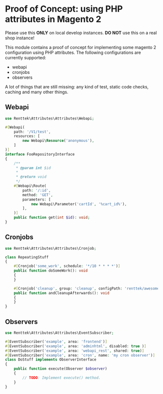 # Proof of Concept: using PHP attributes in Magento 2

Please use this **ONLY** on local develop instances. **DO NOT** use this on a real shop instance!

This module contains a proof of concept for implementing some magento 2 configuration using PHP attributes.
The following configurations are currently supported:
- webapi
- cronjobs
- observers

A lot of things that are still missing: any kind of test, static code checks, caching and many other things.


## Webapi

```php
use Renttek\Attributes\Attributes\Webapi;

#[Webapi(
    path: '/V1/test',
    resources: [
        new Webapi\Resource('anonymous'),
    ]
)]
interface FooRepositoryInterface
{
    /**
     * @param int $id
     *
     * @return void
     */
    #[Webapi\Route(
        path: '/:id',
        method: 'GET',
        parameters: [
            new Webapi\Parameter('cartId', '%cart_id%'),
        ], 
    )]
    public function get(int $id): void;
}
```

## Cronjobs

```php
use Renttek\Attributes\Attributes\Cronjob;

class RepeatingStuff
{
    #[Cronjob('some_work', schedule: '*/10 * * * *')]
    public function doSomeWork(): void
    {
    }

    #[Cronjob('cleanup', group: 'cleanup', configPath: 'renttek/awesomecronjob/cleanup')]
    public function andCleanupAfterwards(): void
    {
    }
}
```


## Observers

```php
use Renttek\Attributes\Attributes\EventSubscriber;

#[EventSubscriber('example', area: 'frontend')]
#[EventSubscriber('example', area: 'adminhtml', disabled: true )]
#[EventSubscriber('example', area: 'webapi_rest', shared: true)]
#[EventSubscriber('example', area: 'cron', name: 'my cron observer')]
class DoStuff implements ObserverInterface
{
    public function execute(Observer $observer)
    {
        // TODO: Implement execute() method.
    }
}
```

